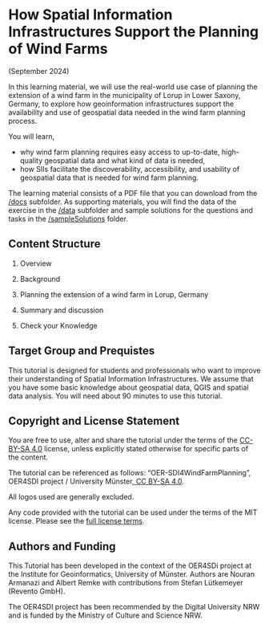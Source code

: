 
# How Spatial Information Infrastructures Support the Planning of Wind Farms 
(September 2024)

In this learning material, we will use the real-world use case of planning the extension of a wind farm in the municipality of Lorup in Lower Saxony, Germany, to explore how geoinformation infrastructures support the availability and use of geospatial data needed in the wind farm planning process.

You will learn,
- why wind farm planning requires easy access to up-to-date, high-quality geospatial data and what kind of data is needed,
- how SIIs facilitate the discoverability, accessibility, and usability of geospatial data that is needed for wind farm planning.

The learning material consists of a PDF file that you can download from the [/docs](/docs) subfolder. As supporting materials, you will find the data of the exercise in the  [/data](/data) subfolder and sample solutions for the questions and tasks in the [/sampleSolutions](/sampleSolutions) folder.

## Content Structure

1. Overview   
   
2. Background  
   
3. Planning the extension of a wind farm in Lorup, Germany     
   
4. Summary and discussion        
   
5. Check your Knowledge    
       


## Target Group and Prequistes

This tutorial is designed for students and professionals who want to improve their understanding of Spatial Information Infrastructures. We assume that you have some basic knowledge about geospatial data, QGIS and spatial data analysis. You will need about 90 minutes to use this tutorial.


## Copyright and License Statement

You are free to use, alter and share the tutorial under the terms of the [CC-BY-SA 4.0](https://creativecommons.org/licenses/by-sa/4.0/legalcode) license, unless explicitly stated otherwise for specific parts of the content. 

The tutorial can be referenced as follows: “OER-SDI4WindFarmPlanning”, OER4SDI project / University Münster,[ CC BY-SA 4.0](https://creativecommons.org/licenses/by-sa/4.0/legalcode.de).

All logos used are generally excluded.

Any code provided with the tutorial can be used under the terms of the MIT license. Please see the [full license terms](/LICENSE.md).

## Authors and Funding

This Tutorial has been developed in the context of the OER4SDi project at the Institute for Geoinformatics, University of Münster. Authors are Nouran Armanazi and Albert Remke with contributions from Stefan Lütkemeyer (Revento GmbH).

The OER4SDI project has been recommended by the Digital University NRW and is funded by the Ministry of Culture and Science NRW.



